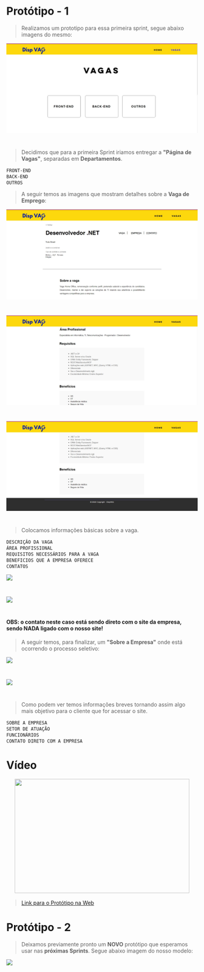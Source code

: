 # Protótipo - 1

> Realizamos um prototipo para essa primeira sprint, segue abaixo imagens do mesmo:

<img src = "https://github.com/DISPVAG/DISPVAG/blob/main/Prototipo/imagens_prototipo/Imagem1.jpeg" />

# 
> Decidimos que para a primeira Sprint iriamos entregar a **"Página de Vagas"**, separadas em **Departamentos**.
```
FRONT-END
BACK-END
OUTROS
```
 
> A seguir temos as imagens que mostram detalhes sobre a **Vaga de Emprego**: 

<img src = "https://github.com/DISPVAG/DISPVAG/blob/main/Prototipo/imagens_prototipo/Imagem2.jpeg" />

#

<img src = "https://github.com/DISPVAG/DISPVAG/blob/main/Prototipo/imagens_prototipo/Imagem3.jpeg" />

#

<img src = "https://github.com/DISPVAG/DISPVAG/blob/main/Prototipo/imagens_prototipo/Imagem4.jpeg" />

#
> Colocamos informações básicas sobre a vaga. 

```
DESCRIÇÂO DA VAGA
ÁREA PROFISSIONAL
REQUISITOS NECESSÁRIOS PARA A VAGA
BENEFICIOS QUE A EMPRESA OFERECE
CONTATOS 
````
<img src = "https://github.com/DISPVAG/DISPVAG/blob/main/Prototipo/imagens_prototipo/Imagem7.jpeg" />

#
<img src = "https://github.com/DISPVAG/DISPVAG/blob/main/Prototipo/imagens_prototipo/Imagem8.jpeg" />

#
#### OBS: o contato neste caso está sendo direto com o site da empresa, sendo NADA ligado com o nosso site!
 
> A seguir temos, para finalizar, um **"Sobre a Empresa"** onde está ocorrendo o processo seletivo: 

<img src = "https://github.com/DISPVAG/DISPVAG/blob/main/Prototipo/imagens_prototipo/Imagem5.jpeg" />

#
<img src = "https://github.com/DISPVAG/DISPVAG/blob/main/Prototipo/imagens_prototipo/Imagem6.jpeg" />

#
> Como podem ver temos informações breves tornando assim algo mais objetivo para o cliente que for acessar o site.
```
SOBRE A EMPRESA
SETOR DE ATUAÇÃO
FUNCIONÁRIOS 
CONTATO DIRETO COM A EMPRESA 
```

# Vídeo

<p align="center">
  <img width="460" height="300" src="https://github.com/DISPVAG/DISPVAG/blob/main/Prototipo/imagens_prototipo/ezgif.com-gif-maker%20(1).gif">
</p>


> [Link para o Protótipo na Web ](https://pedrofseraggi.wixsite.com/my-site/c%C3%B3pia-vagas)
 
# Protótipo - 2

> Deixamos previamente pronto um **NOVO** protótipo que esperamos usar nas **próximas Sprints**. Segue abaixo imagem do nosso modelo: 

<img src = "https://github.com/DISPVAG/DISPVAG/blob/main/Prototipo/imagens_prototipo/prototipo-2%20-%20Dispvag.png" />


